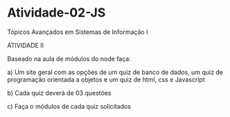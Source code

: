 # Atividade-02-JS

Tópicos Avançados em Sistemas de Informação I

ATIVIDADE II 

Baseado na aula de módulos do node faça:

a) Um site geral com as opções de um quiz de banco de dados, um quiz de programação orientada a objetos e um quiz de html, css e Javascript

b) Cada quiz deverá de 03 questões

c) Faça o módulos de cada quiz solicitados
